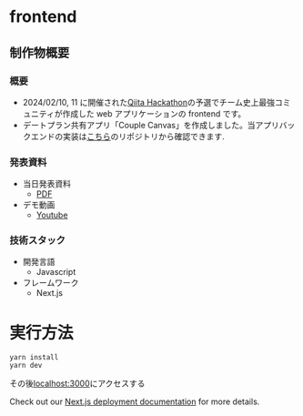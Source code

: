 # frontend

## 制作物概要

### 概要

- 2024/02/10, 11 に開催された[Qiita Hackathon](https://qiita.com/official-campaigns/hackathon/2024-first)の予選でチーム史上最強コミュニティが作成した web アプリケーションの frontend です。
- デートプラン共有アプリ「Couple Canvas」を作成しました。当アプリバックエンドの実装は[こちら](https://github.com/strongest-community/backend_public)のリポジトリから確認できます.

### 発表資料

- 当日発表資料
  - [PDF](https://drive.google.com/file/d/1YkphcnxUufjyx4-JaE6nSClMftS8uctG/view?usp=sharing) 
- デモ動画
  - [Youtube](https://www.youtube.com/watch?v=1wJBQkTx-Pk)

### 技術スタック

- 開発言語
  - Javascript
- フレームワーク
  - Next.js


# 実行方法
```
yarn install
yarn dev
```
その後[localhost:3000](http://localhost:3000)にアクセスする


Check out our [Next.js deployment documentation](https://nextjs.org/docs/deployment) for more details.
